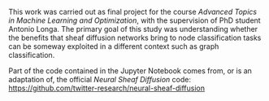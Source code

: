 This work was carried out as final project for the course *Advanced Topics in Machine Learning and Optimization*, with the supervision of PhD student Antonio Longa. The primary goal of this study was understanding whether the benefits that sheaf diffusion networks bring to node classification tasks can be someway exploited in a different context such as graph classification. 


Part of the code contained in the Jupyter Notebook comes from, or is an adaptation of, the official *Neural Sheaf Diffusion* code: https://github.com/twitter-research/neural-sheaf-diffusion
